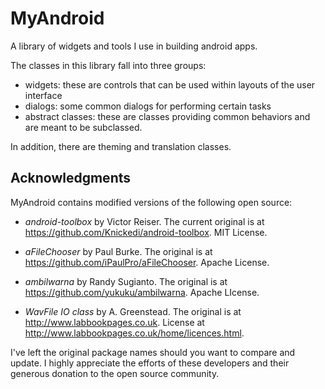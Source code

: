 # MyAndroid

A library of widgets and tools I use in building android apps.

The classes in this library fall into three groups:

- widgets: these are controls that can be used within layouts of the user interface
- dialogs: some common dialogs for performing certain tasks
- abstract classes: these are classes providing common behaviors and are meant to be subclassed.

In addition, there are theming and translation classes.

## Acknowledgments

MyAndroid contains modified versions of the following open source:

- _android-toolbox_ by Victor Reiser.  The current original is at https://github.com/Knickedi/android-toolbox.  MIT License.

- _aFileChooser_ by Paul Burke.  The original is at https://github.com/iPaulPro/aFileChooser.  Apache License.

- _ambilwarna_ by Randy Sugianto.  The original is at https://github.com/yukuku/ambilwarna.  Apache LIcense.

- _WavFile IO class_ by A. Greenstead.  The original is at http://www.labbookpages.co.uk.  License at http://www.labbookpages.co.uk/home/licences.html.

I've left the original package names should you want to compare and update.  I highly appreciate the efforts of these developers and their generous donation to the open source community.